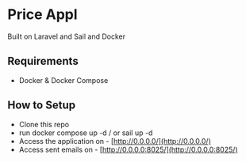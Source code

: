 
# Price Appl

Built on Laravel and Sail and Docker

## Requirements

- Docker & Docker Compose

## How to Setup

- Clone this repo
- run docker compose up -d / or sail up -d
- Access the application on - [http://0.0.0.0/](http://0.0.0.0/)
- Access sent emails on - [http://0.0.0.0:8025/](http://0.0.0.0:8025/)
